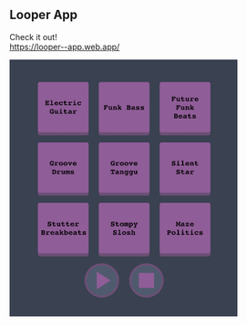 ## Looper App
Check it out!
</br>
https://looper--app.web.app/

<img src="https://github.com/noymashat/looper/blob/master/public/image.png" width="400" height="450">
